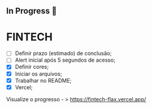 ## In Progress 🚧

# FINTECH

- [ ] Definir prazo (estimado) de conclusão;
- [ ] Alert inicial após 5 segundos de acesso;
- [x] Definir cores;
- [x] Iniciar os arquivos;
- [x] Trabalhar no README;
- [x] Vercel;

<!-- - [ ] Projetar as telas com FIGMA; -->
<!-- - [ ] ; -->

Visualize o progresso - > https://fintech-flax.vercel.app/
